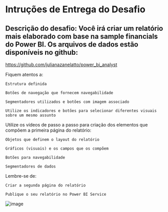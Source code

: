 # Intruções de Entrega do Desafio

## Descrição do desafio: Você irá criar um relatório mais elaborado com base na sample financials do Power BI. Os arquivos de dados estão disponíveis no github:

https://github.com/julianazanelatto/power_bi_analyst

Fiquem atentos a:

```
Estrutura definida 

Botões de navegação que fornecem navegabilidade 

Segmentadores utilizados e botões com imagem associado 

Utilize os indicadores e botões para selecionar diferentes visuais sobre um mesmo assunto
```

Utilize os vídeos de passo a passo para criação dos elementos que compõem a primeira página do relatório:
```
Objetos que definem o layout do relatório 

Gráficos (visuais) e os campos que os compõem 

Botões para navegabilidade 

Segmentadores de dados
```
Lembre-se de:
```
Criar a segunda página do relatório 

Publique o seu relatório no Power BI Service
```
![image](https://github.com/brullourenco/dashboardsales-challengedio/assets/93550349/ca086ef3-97c2-4080-9c6c-dee74b8bf811)
